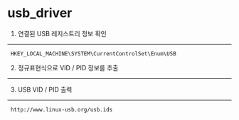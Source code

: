 # usb_driver


1. 연결된 USB 레지스트리 정보 확인
---
```
 HKEY_LOCAL_MACHINE\SYSTEM\CurrentControlSet\Enum\USB
```

2. 정규표현식으로 VID / PID 정보를 추출
---


3. USB VID / PID 출력
---
```
 http://www.linux-usb.org/usb.ids
```
